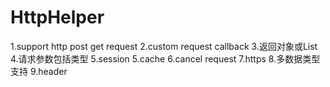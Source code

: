 # HttpHelper
1.support http post get request
2.custom request callback
3.返回对象或List
4.请求参数包括类型
5.session
5.cache
6.cancel request
7.https
8.多数据类型支持
9.header

